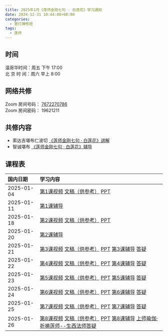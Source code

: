 ```yaml
---
title: 2025年1月《莲师金刚七句 · 白莲花》学习通知
date: 2024-12-31 10:44:00+08:00
categories:
  - 慧灯禅修班
tags:
  - 莲师
---
```


## 时间

温哥华时间：周五 下午 17:00\
北 京 时 间：周六 早上 8:00

## 网络共修

Zoom 房间号码： [7672270786](https://us02web.zoom.us/j/7672270786?pwd=bjRzNVpOT0g1cWF3WWVqVE1PZzlWZz09)\
Zoom 房间密码： 19621211


## 共修内容
  - 索达吉堪布仁波切 [《莲师金刚七句 · 白莲花》讲解](https://box.hdcxb.net/禅修班/019-莲师金刚七句)
  - 智诚堪布 [《莲师金刚七句 · 白莲花》辅导](https://box.hdcxb.net/其他资料/a/dahrmar-fudao/《莲师七句祈祷文释·白莲花》)

## 课程表
|国内日期|学习内容|
|:----|:----|
2025-01-04|[第1课视频](https://s3.ap-northeast-1.wasabisys.com/hdcx/jmy/019-莲师金刚七句/《莲师金刚七句》讲解第1课.mp4) [文稿（供参考）](https://s3.ap-northeast-1.wasabisys.com/hdcx/jmy/019-莲师金刚七句/《莲师金刚七句》讲解第1课.doc) [PPT](https://s3.ap-northeast-1.wasabisys.com/hdcx/hdv/a/dahrmar-fudao/《莲师七句祈祷文释·白莲花》/PPT/01第一课辅导PPT.pptx)
2025-01-11|[第1课辅导](https://s3.ap-northeast-1.wasabisys.com/hdcx/hdv/a/dahrmar-fudao/《莲师七句祈祷文释·白莲花》/《莲师七句祈祷文释·白莲花》辅导第1课.mp3)
2025-01-18|[第2课视频](https://s3.ap-northeast-1.wasabisys.com/hdcx/jmy/019-莲师金刚七句/《莲师金刚七句》讲解第2课.mp4) [文稿（供参考）](https://s3.ap-northeast-1.wasabisys.com/hdcx/jmy/019-莲师金刚七句/《莲师金刚七句》讲解第2课.doc) [PPT](https://s3.ap-northeast-1.wasabisys.com/hdcx/hdv/a/dahrmar-fudao/《莲师七句祈祷文释·白莲花》/PPT/02第二课辅导PPT.pptx)
2025-01-20|[第2课辅导](https://s3.ap-northeast-1.wasabisys.com/hdcx/hdv/a/dahrmar-fudao/《莲师七句祈祷文释·白莲花》/《莲师七句祈祷文释·白莲花》辅导第2课.mp3) 
2025-01-21|[第3课视频](https://s3.ap-northeast-1.wasabisys.com/hdcx/jmy/019-莲师金刚七句/《莲师金刚七句》讲解第3课.mp4) [文稿（供参考）](https://s3.ap-northeast-1.wasabisys.com/hdcx/jmy/019-莲师金刚七句/《莲师金刚七句》讲解第3课.doc)   [PPT](https://s3.ap-northeast-1.wasabisys.com/hdcx/hdv/a/dahrmar-fudao/《莲师七句祈祷文释·白莲花》/PPT/03第三课辅导PPT.pptx) [第3课辅导](https://s3.ap-northeast-1.wasabisys.com/hdcx/hdv/a/dahrmar-fudao/《莲师七句祈祷文释·白莲花》/《莲师七句祈祷文释·白莲花》辅导第3课.mp3) [答疑](https://s3.ap-northeast-1.wasabisys.com/hdcx/hdv/a/dahrmar-fudao/《莲师七句祈祷文释·白莲花》/答疑/03第三课智诚堪布答疑（音频）.mp3)
2025-01-22|[第4课视频](https://s3.ap-northeast-1.wasabisys.com/hdcx/jmy/019-莲师金刚七句/《莲师金刚七句》讲解第4课.mp4) [文稿（供参考）](https://s3.ap-northeast-1.wasabisys.com/hdcx/jmy/019-莲师金刚七句/《莲师金刚七句》讲解第4课.doc)   [PPT](https://s3.ap-northeast-1.wasabisys.com/hdcx/hdv/a/dahrmar-fudao/《莲师七句祈祷文释·白莲花》/PPT/04第四课辅导PPT.pptx) [第4课辅导](https://s3.ap-northeast-1.wasabisys.com/hdcx/hdv/a/dahrmar-fudao/《莲师七句祈祷文释·白莲花》/《莲师七句祈祷文释·白莲花》辅导第4课.mp3) [答疑](https://s3.ap-northeast-1.wasabisys.com/hdcx/hdv/a/dahrmar-fudao/《莲师七句祈祷文释·白莲花》/答疑/04第四课智诚堪布答疑（音频）.mp3)
2025-01-23|[第5课视频](https://s3.ap-northeast-1.wasabisys.com/hdcx/jmy/019-莲师金刚七句/《莲师金刚七句》讲解第5课.mp4) [文稿（供参考）](https://s3.ap-northeast-1.wasabisys.com/hdcx/jmy/019-莲师金刚七句/《莲师金刚七句》讲解第5课.doc)   [PPT](https://s3.ap-northeast-1.wasabisys.com/hdcx/hdv/a/dahrmar-fudao/《莲师七句祈祷文释·白莲花》/PPT/05第五课辅导PPT.pptx) [第5课辅导](https://s3.ap-northeast-1.wasabisys.com/hdcx/hdv/a/dahrmar-fudao/《莲师七句祈祷文释·白莲花》/《莲师七句祈祷文释·白莲花》辅导第5课.mp3) [答疑](https://s3.ap-northeast-1.wasabisys.com/hdcx/hdv/a/dahrmar-fudao/《莲师七句祈祷文释·白莲花》/答疑/05第五课智诚堪布答疑（音频）.mp3)
2025-01-24|[第6课视频](https://s3.ap-northeast-1.wasabisys.com/hdcx/jmy/019-莲师金刚七句/《莲师金刚七句》讲解第6课.mp4) [文稿（供参考）](https://s3.ap-northeast-1.wasabisys.com/hdcx/jmy/019-莲师金刚七句/《莲师金刚七句》讲解第6课.doc)   [PPT](https://s3.ap-northeast-1.wasabisys.com/hdcx/hdv/a/dahrmar-fudao/《莲师七句祈祷文释·白莲花》/PPT/06第六课辅导PPT.pptx) [第6课辅导](https://s3.ap-northeast-1.wasabisys.com/hdcx/hdv/a/dahrmar-fudao/《莲师七句祈祷文释·白莲花》/《莲师七句祈祷文释·白莲花》辅导第6课.mp3) [答疑](https://s3.ap-northeast-1.wasabisys.com/hdcx/hdv/a/dahrmar-fudao/《莲师七句祈祷文释·白莲花》/答疑/06第六课智诚堪布答疑（音频）.mp3)
2025-01-25|[第7课视频](https://s3.ap-northeast-1.wasabisys.com/hdcx/jmy/019-莲师金刚七句/《莲师金刚七句》讲解第7课.mp4) [文稿（供参考）](https://s3.ap-northeast-1.wasabisys.com/hdcx/jmy/019-莲师金刚七句/《莲师金刚七句》讲解第7课.doc)   [PPT](https://s3.ap-northeast-1.wasabisys.com/hdcx/hdv/a/dahrmar-fudao/《莲师七句祈祷文释·白莲花》/PPT/07第七课辅导PPT.pptx) [第7课辅导](https://s3.ap-northeast-1.wasabisys.com/hdcx/hdv/a/dahrmar-fudao/《莲师七句祈祷文释·白莲花》/《莲师七句祈祷文释·白莲花》辅导第7课.mp3) [答疑](https://s3.ap-northeast-1.wasabisys.com/hdcx/hdv/a/dahrmar-fudao/《莲师七句祈祷文释·白莲花》/答疑/07第七课智诚堪布答疑（音频）.mp3)
2025-01-26|[第8课视频](https://s3.ap-northeast-1.wasabisys.com/hdcx/jmy/019-莲师金刚七句/《莲师金刚七句》讲解第8课.mp4) [文稿（供参考）](https://s3.ap-northeast-1.wasabisys.com/hdcx/jmy/019-莲师金刚七句/《莲师金刚七句》讲解第8课.doc)   [PPT](https://s3.ap-northeast-1.wasabisys.com/hdcx/hdv/a/dahrmar-fudao/《莲师七句祈祷文释·白莲花》/PPT/08第八课辅导PPT.pptx) [第8课辅导](https://s3.ap-northeast-1.wasabisys.com/hdcx/hdv/a/dahrmar-fudao/《莲师七句祈祷文释·白莲花》/《莲师七句祈祷文释·白莲花》辅导第8课.mp3) [上师瑜伽·祈祷莲师--生西法师答疑](https://s3.ap-northeast-1.wasabisys.com/hdcx/hdv/a/dahrmar-fudao/《莲师七句祈祷文释·白莲花》/答疑/上师瑜伽·祈祷莲师--生西法师答疑（音频）.mp3)
